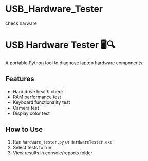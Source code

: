 # USB_Hardware_Tester
check harware
# USB Hardware Tester 🖥️🔍

A portable Python tool to diagnose laptop hardware components.

## Features
- Hard drive health check
- RAM performance test
- Keyboard functionality test
- Camera test
- Display color test

## How to Use
1. Run `hardware_tester.py` or `HardwareTester.exe`
2. Select tests to run
3. View results in console/reports folder
